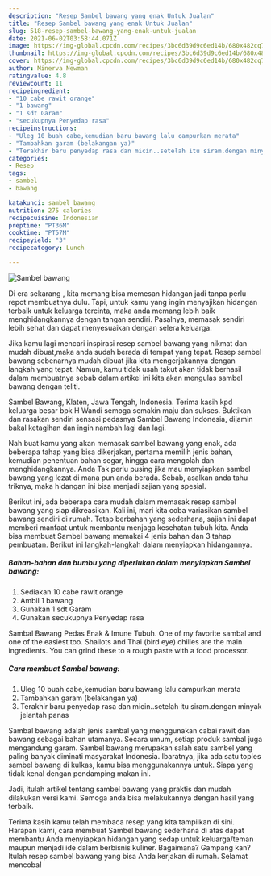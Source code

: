 ```yaml
---
description: "Resep Sambel bawang yang enak Untuk Jualan"
title: "Resep Sambel bawang yang enak Untuk Jualan"
slug: 518-resep-sambel-bawang-yang-enak-untuk-jualan
date: 2021-06-02T03:58:44.071Z
image: https://img-global.cpcdn.com/recipes/3bc6d39d9c6ed14b/680x482cq70/sambel-bawang-foto-resep-utama.jpg
thumbnail: https://img-global.cpcdn.com/recipes/3bc6d39d9c6ed14b/680x482cq70/sambel-bawang-foto-resep-utama.jpg
cover: https://img-global.cpcdn.com/recipes/3bc6d39d9c6ed14b/680x482cq70/sambel-bawang-foto-resep-utama.jpg
author: Minerva Newman
ratingvalue: 4.8
reviewcount: 11
recipeingredient:
- "10 cabe rawit orange"
- "1 bawang"
- "1 sdt Garam"
- "secukupnya Penyedap rasa"
recipeinstructions:
- "Uleg 10 buah cabe,kemudian baru bawang lalu campurkan merata"
- "Tambahkan garam (belakangan ya)"
- "Terakhir baru penyedap rasa dan micin..setelah itu siram.dengan minyak jelantah panas"
categories:
- Resep
tags:
- sambel
- bawang

katakunci: sambel bawang 
nutrition: 275 calories
recipecuisine: Indonesian
preptime: "PT36M"
cooktime: "PT57M"
recipeyield: "3"
recipecategory: Lunch

---
```



![Sambel bawang](https://img-global.cpcdn.com/recipes/3bc6d39d9c6ed14b/680x482cq70/sambel-bawang-foto-resep-utama.jpg)

Di era  sekarang , kita memang bisa memesan hidangan jadi tanpa perlu repot membuatnya dulu. Tapi, untuk kamu yang ingin menyajikan hidangan terbaik untuk keluarga tercinta, maka anda memang lebih baik menghidangkannya dengan tangan sendiri. Pasalnya, memasak sendiri lebih sehat dan dapat menyesuaikan dengan selera keluarga.

Jika kamu lagi mencari inspirasi resep sambel bawang yang nikmat dan mudah dibuat,maka anda sudah berada di tempat yang tepat. Resep sambel bawang  sebenarnya mudah dibuat jika kita mengerjakannya dengan langkah yang tepat. Namun, kamu tidak usah takut akan tidak berhasil dalam membuatnya 
sebab dalam artikel ini kita akan mengulas sambel bawang dengan teliti.  

Sambel Bawang, Klaten, Jawa Tengah, Indonesia. Terima kasih kpd keluarga besar bpk H Wandi semoga semakin maju dan sukses. Buktikan dan rasakan sendiri sensasi pedasnya Sambel Bawang Indonesia, dijamin bakal ketagihan dan ingin nambah lagi dan lagi.

Nah buat kamu yang akan memasak sambel bawang yang enak, ada beberapa tahap yang bisa dikerjakan, pertama memilih jenis bahan, kemudian penentuan bahan segar, hingga cara mengolah dan menghidangkannya. Anda Tak perlu pusing jika mau menyiapkan sambel bawang yang lezat di mana pun anda berada. Sebab, asalkan anda  tahu triknya, maka hidangan ini bisa menjadi sajian yang spesial.

Berikut ini, ada beberapa cara mudah dalam memasak resep sambel bawang yang siap dikreasikan. Kali ini, mari kita coba variasikan sambel bawang sendiri di rumah. Tetap berbahan yang sederhana, sajian ini dapat memberi manfaat untuk membantu menjaga kesehatan tubuh kita. Anda bisa membuat Sambel bawang memakai 4 jenis bahan dan 3 tahap pembuatan. Berikut ini langkah-langkah dalam menyiapkan hidangannya.

<!--inarticleads1-->

##### Bahan-bahan dan bumbu yang diperlukan dalam menyiapkan Sambel bawang:

1. Sediakan 10 cabe rawit orange
1. Ambil 1 bawang
1. Gunakan 1 sdt Garam
1. Gunakan secukupnya Penyedap rasa


Sambal Bawang Pedas Enak &amp; Imune Tubuh. One of my favorite sambal and one of the easiest too. Shallots and Thai (bird eye) chilies are the main ingredients. You can grind these to a rough paste with a food processor. 

<!--inarticleads2-->

##### Cara membuat Sambel bawang:

1. Uleg 10 buah cabe,kemudian baru bawang lalu campurkan merata
1. Tambahkan garam (belakangan ya)
1. Terakhir baru penyedap rasa dan micin..setelah itu siram.dengan minyak jelantah panas


Sambal bawang adalah jenis sambal yang menggunakan cabai rawit dan bawang sebagai bahan utamanya. Secara umum, setiap produk sambal juga mengandung garam. Sambel bawang merupakan salah satu sambel yang paling banyak diminati masyarakat Indonesia. Ibaratnya, jika ada satu toples sambel bawang di kulkas, kamu bisa menggunakannya untuk. Siapa yang tidak kenal dengan pendamping makan ini. 

Jadi, itulah artikel tentang  sambel bawang  yang praktis dan mudah dilakukan versi kami. Semoga anda bisa melakukannya dengan hasil yang terbaik. 

Terima kasih kamu telah membaca resep yang kita tampilkan di sini. Harapan kami, cara membuat  Sambel bawang sederhana di atas dapat membantu Anda menyiapkan hidangan yang sedap untuk keluarga/teman maupun menjadi ide dalam berbisnis kuliner. Bagaimana? Gampang kan? Itulah resep sambel bawang yang bisa Anda kerjakan di rumah. Selamat mencoba!

